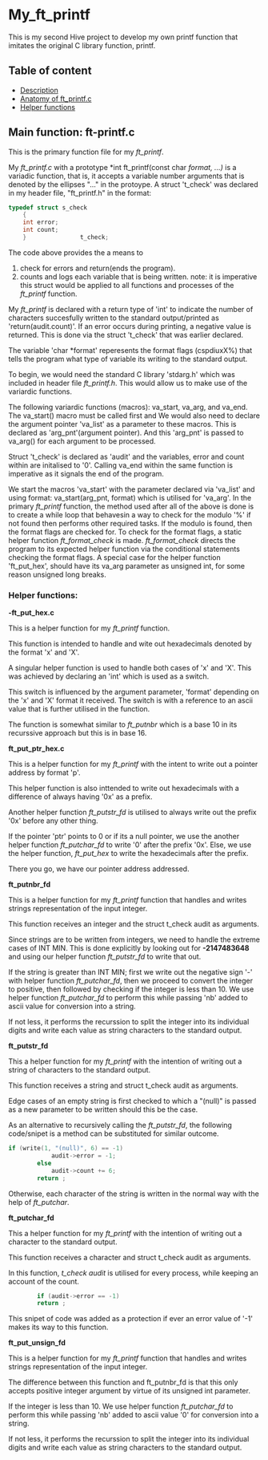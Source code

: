 # My_ft_printf

This is my second Hive project to develop my own printf function that imitates the original C library function, printf.

## Table of content

- [Description](#my_ft_printf)
- [Anatomy of ft_printf.c](#main-function-ft-printfc)
- [Helper functions](#helper-functions)

## Main function: ft-printf.c 

This is the primary function file for my *ft_printf*.

My *ft_printf.c* with a prototype *int ft_printf(const char *format, ...)*
is	a variadic function, that is, it accepts a variable	number arguments 
that is denoted by the ellipses "..." in the protoype.
A struct 't_check' was declared in my header file, "ft_printf.h" in the 
format:
	
```C
typedef struct s_check
	{
	int	error;
	int	count;
	}				t_check;

```	
	
The code above provides the a means to 
1.	check for errors and return(ends the program).
2.	counts and logs each variable that is being written.
note: it is imperative this struct would be applied to all functions and 
processes of the *ft_printf* function.
	
My *ft_printf* is declared with a return type of 'int' to indicate the
number of characters succesfully written to the standard output/printed
as 'return(audit.count)'.
If an error occurs during printing, a negative value is returned.
This is done via the struct 't_check' that was earlier declared.

The variable 'char *format' reperesents the format flags (cspdiuxX%) that
tells the program what type of variable its writing to the standard output.

To begin, we would need the standard C library 'stdarg.h' which was included
in header file *ft_printf.h*. This would allow us to make use of the variardic
functions.

The following variardic functions (macros): va_start, va_arg, and va_end.
The va_start() macro must be called first and We would also need to declare
the argument pointer 'va_list' as a parameter to these macros. This is 
declared as 'arg_pnt'(argument pointer).
And this 'arg_pnt' is passed to va_arg() for each argument to be processed.
	
Struct 't_check' is declared as 'audit' and the variables, error and count
within are initalised to '0'.
Calling va_end within the same function is imperative as it signals the
end of the program.
	
We start the macros 'va_start' with the parameter declared via 'va_list' 
and using format: va_start(arg_pnt, format) which is utilised for 'va_arg'.
In the primary *ft_printf* function, the method used after all of the above
is done is to create a while loop that behavesin a way to check for the 
modulo '%' if not found then performs other required tasks. If the 
modulo is found, then the format flags are checked for.
To check for the format flags, a static helper function *ft_format_check*
is made.
*ft_format_check* directs the program to its expected helper function via
the conditional statements checking the format flags.
A special case for the helper function 'ft_put_hex', should have its 
va_arg parameter as unsigned int, for some reason unsigned long breaks.

 
### Helper functions:

**-ft_put_hex.c**

This is a helper function for my *ft_printf* function.
  
This function is intended to handle and wite out hexadecimals denoted
by the format 'x' and 'X'.
 
A singular helper function is used to handle both cases of 'x' and 'X'.
This was achieved by declaring an 'int' which is used as a switch.
 
This switch is influenced by the argument parameter, 'format' depending 
on the 'x'	and 'X' format it received. The switch is with a reference to 
an ascii value that is further utilised in the function.
 
The function is somewhat similar to *ft_putnbr* which is a base 10 in 
its recurssive approach but	this is in base 16.



**ft_put_ptr_hex.c**

This is a helper function for my *ft_printf* with the intent to write out 
a pointer address by format 'p'.
 
This helper function is also inttended to write out hexadecimals with a 
difference of always having '0x' as a prefix.
 
Another helper function *ft_putstr_fd* is utilised to always write out the 
prefix '0x' before any other thing.
 
If the pointer 'ptr' points to 0 or if its a null pointer, we use the 
another helper function *ft_putchar_fd* to write '0' after the prefix '0x'.
Else, we use the helper function, *ft_put_hex* to write the hexadecimals 
after the prefix.
 
There you go, we have our pointer address addressed. 



**ft_putnbr_fd**

This is a helper function for my *ft_printf* function that handles and 
writes strings representation of the input integer.

This function receives an integer and the struct t_check audit as arguments.

Since strings are to be written from integers, we need to handle the 
extreme cases of INT MIN. This is done explicitly by looking out for 
**-2147483648** and using our helper function *ft_putstr_fd* to write 
that out.

If the string is greater than INT MIN; first we write out the 
negative sign '-' with helper function *ft_putchar_fd*, then we proceed to 
convert the integer to positive, then followed by checking if the integer
is less than 10. We use helper function *ft_putchar_fd* to perform this 
while passing 'nb' added to ascii value for conversion into a string.

If not less, it performs the recurssion to split the integer into its
individual digits and write each value as string characters to the 
standard output.



**ft_putstr_fd**

This a helper function for my *ft_printf* with the intention of writing
out a string of characters to the standard output.

This function receives a string and struct t_check audit as arguments.

Edge cases of an empty string is first checked to which a "(null)" is passed
as a new parameter to be written should this be the case.
	
As an alternative to recursively calling the *ft_putstr_fd*, the following 
code/snipet is a method can be substituted for similar outcome.
	
``` C
if (write(1, "(null)", 6) == -1)
			audit->error = -1;
		else
			audit->count += 6;
		return ;
```
		
	
Otherwise, each character of the string is written in the normal way with
the help of *ft_putchar*.



**ft_putchar_fd**

This a helper function for my *ft_printf* with the intention of writing
out a character to the standard output.
	
This function receives a character and struct t_check audit as arguments.
	
In this function, *t_check audit* is utilised for every process, while
keeping an account of the count.
	
```C
		if (audit->error == -1)
		return ;
```
		
This snipet of code was added as a protection if ever an error value 
of '-1' makes its way to this function.



**ft_put_unsign_fd**

This is a helper function for my *ft_printf* function that handles and 
writes strings representation of the input integer.
	
The difference between this function and ft_putnbr_fd is that this only 
accepts positive integer argument by virtue of its unsigned int parameter.
	
If the integer is less than 10. We use helper function *ft_putchar_fd* to 
perform this while passing 'nb' added to ascii value '0' for conversion 
into a string.

If not less, it performs the recurssion to split the integer into its
individual digits and write each value as string characters to the 
standard output.

